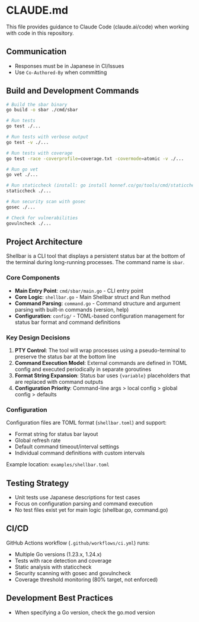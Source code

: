 # CLAUDE.md

This file provides guidance to Claude Code (claude.ai/code) when working with code in this repository.

## Communication

- Responses must be in Japanese in CI/Issues
- Use `Co-Authored-By` when committing

## Build and Development Commands

```bash
# Build the sbar binary
go build -o sbar ./cmd/sbar

# Run tests
go test ./...

# Run tests with verbose output
go test -v ./...

# Run tests with coverage
go test -race -coverprofile=coverage.txt -covermode=atomic -v ./...

# Run go vet
go vet ./...

# Run staticcheck (install: go install honnef.co/go/tools/cmd/staticcheck@latest)
staticcheck ./...

# Run security scan with gosec
gosec ./...

# Check for vulnerabilities
govulncheck ./...
```

## Project Architecture

Shellbar is a CLI tool that displays a persistent status bar at the bottom of the terminal during long-running processes. The command name is `sbar`.

### Core Components

- **Main Entry Point**: `cmd/sbar/main.go` - CLI entry point
- **Core Logic**: `shellbar.go` - Main Shellbar struct and Run method
- **Command Parsing**: `command.go` - Command structure and argument parsing with built-in commands (version, help)
- **Configuration**: `config/` - TOML-based configuration management for status bar format and command definitions

### Key Design Decisions

1. **PTY Control**: The tool will wrap processes using a pseudo-terminal to preserve the status bar at the bottom line
2. **Command Execution Model**: External commands are defined in TOML config and executed periodically in separate goroutines
3. **Format String Expansion**: Status bar uses `{variable}` placeholders that are replaced with command outputs
4. **Configuration Priority**: Command-line args > local config > global config > defaults

### Configuration

Configuration files are TOML format (`shellbar.toml`) and support:
- Format string for status bar layout
- Global refresh rate
- Default command timeout/interval settings
- Individual command definitions with custom intervals

Example location: `examples/shellbar.toml`

## Testing Strategy

- Unit tests use Japanese descriptions for test cases
- Focus on configuration parsing and command execution
- No test files exist yet for main logic (shellbar.go, command.go)

## CI/CD

GitHub Actions workflow (`.github/workflows/ci.yml`) runs:
- Multiple Go versions (1.23.x, 1.24.x)
- Tests with race detection and coverage
- Static analysis with staticcheck
- Security scanning with gosec and govulncheck
- Coverage threshold monitoring (80% target, not enforced)

## Development Best Practices

- When specifying a Go version, check the go.mod version
